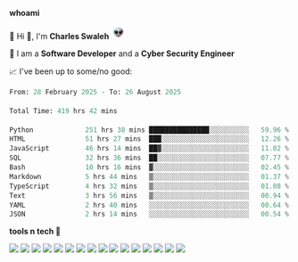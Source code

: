 **whoami**

🤪 Hi 👋, I'm **Charles Swaleh** <img src="alien.gif" height="25px">

🤖 I am a **Software Developer** and a **Cyber Security Engineer**

📈 I've been up to some/no good:

<!--START_SECTION:waka-->

```python
From: 28 February 2025 - To: 26 August 2025

Total Time: 419 hrs 42 mins

Python             251 hrs 38 mins ███████████████░░░░░░░░░░   59.96 %
HTML               51 hrs 27 mins  ███░░░░░░░░░░░░░░░░░░░░░░   12.26 %
JavaScript         46 hrs 14 mins  ██▓░░░░░░░░░░░░░░░░░░░░░░   11.02 %
SQL                32 hrs 36 mins  ██░░░░░░░░░░░░░░░░░░░░░░░   07.77 %
Bash               10 hrs 16 mins  ▓░░░░░░░░░░░░░░░░░░░░░░░░   02.45 %
Markdown           5 hrs 44 mins   ▒░░░░░░░░░░░░░░░░░░░░░░░░   01.37 %
TypeScript         4 hrs 32 mins   ▒░░░░░░░░░░░░░░░░░░░░░░░░   01.08 %
Text               3 hrs 56 mins   ▒░░░░░░░░░░░░░░░░░░░░░░░░   00.94 %
YAML               2 hrs 40 mins   ░░░░░░░░░░░░░░░░░░░░░░░░░   00.64 %
JSON               2 hrs 14 mins   ░░░░░░░░░░░░░░░░░░░░░░░░░   00.54 %
```

<!--END_SECTION:waka-->


**tools n tech 🔭**

![](https://img.shields.io/badge/OS-Linux-informational?style=flat&logo=linux&logoColor=white&color=800020)
![](https://img.shields.io/badge/Code-JavaScript-informational?style=flat&logo=javascript&logoColor=white&color=800020)
![](https://img.shields.io/badge/Code-Python-informational?style=flat&logo=python&logoColor=white&color=800020)
![](https://img.shields.io/badge/Code-C-informational?style=flat&logo=c&logoColor=white&color=800020)
![](https://img.shields.io/badge/Code-Ruby-informational?style=flat&logo=ruby&logoColor=white&color=800020)
![](https://img.shields.io/badge/Code-Go-informational?style=flat&logo=go&logoColor=white&color=800020)
![](https://img.shields.io/badge/Framework-React-informational?style=flat&logo=react&logoColor=white&color=800020)
![](https://img.shields.io/badge/Framework-Django-informational?style=flat&logo=django&logoColor=white&color=800020)
![](https://img.shields.io/badge/Framework-Flask-informational?style=flat&logo=flask&logoColor=white&color=800020)
![](https://img.shields.io/badge/Framework-Rails-informational?style=flat&logo=Ruby&logoColor=white&color=800020)
![](https://img.shields.io/badge/Shell-Bash-informational?style=flat&logo=gnu-bash&logoColor=white&color=800020)
![](https://img.shields.io/badge/DB-PostgreSQL-informational?style=flat&logo=postgresql&logoColor=white&color=800020)
![](https://img.shields.io/badge/DB-MySQL-informational?style=flat&logo=mysql&logoColor=white&color=800020)
![](https://img.shields.io/badge/CI/CD-Docker-informational?style=flat&logo=docker&logoColor=white&color=800020)
![](https://img.shields.io/badge/CI/CD-Kubernetes-informational?style=flat&logo=kubernetes&logoColor=white&color=800020)
![](https://img.shields.io/badge/CI/CD-Jenkins-informational?style=flat&logo=jenkins&logoColor=white&color=800020)

<!-- **stats 🔭**

[![Charles's GitHub stats](https://github-readme-stats.vercel.app/api?username=mashm3ll0w&count_private=true&show_icons=true&theme=maroongold&include_all_commits=true)](https://github.com/anuraghazra/github-readme-stats)             [![Top Langs](https://github-readme-stats.vercel.app/api/top-langs/?username=mashm3ll0w&layout=compact&theme=maroongold&langs_count=6)](https://github.com/anuraghazra/github-readme-stats) -->
